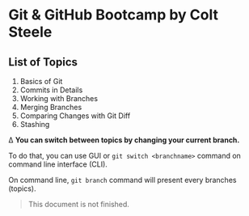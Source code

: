 # Git & GitHub Bootcamp by Colt Steele

## List of Topics

1.  Basics of Git
2.  Commits in Details
3.  Working with Branches
4.  Merging Branches
5.  Comparing Changes with Git Diff
6.  Stashing

∆ **You can switch between topics by changing your current branch.**

To do that, you can use GUI or `git switch <branchname>` command on command line interface (CLI).

On command line, `git branch` command will present every branches (topics).

> This document is not finished.

